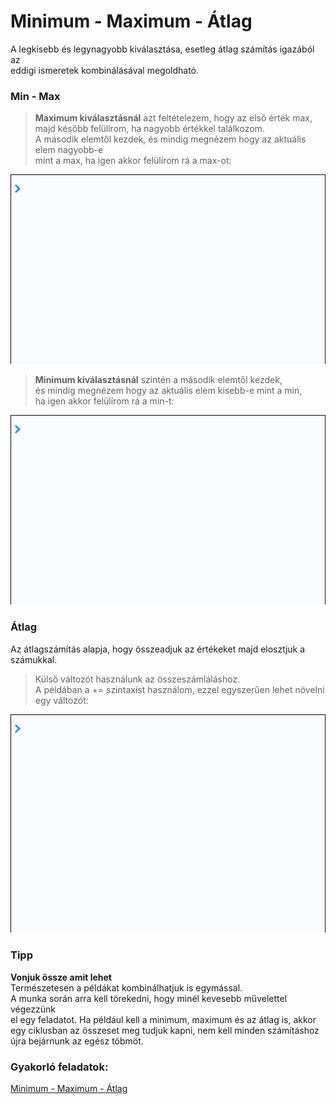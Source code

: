# Minimum - Maximum - Átlag
A legkisebb és legynagyobb kiválasztása, esetleg átlag számítás igazából az  
eddigi ismeretek kombinálásával megoldható.  

### Min - Max
> __Maximum kiválasztásnál__ azt feltételezem, hogy az első érték max,  
majd később felülírom, ha nagyobb értékkel találkozom.  
A második elemtől kezdek, és mindig megnézem hogy az aktuális elem nagyobb-e  
mint a max, ha igen akkor felülírom rá a max-ot:  
  
![Logic max](/docs/basic/week2/image/logic_max.gif)  

> __Minimum kiválasztásnál__ szintén a második elemtől kezdek,  
és mindig megnézem hogy az aktuális elem kisebb-e mint a min,  
ha igen akkor felülírom rá a min-t:  
  
![Logic min](/docs/basic/week2/image/logic_min.gif)  

### Átlag
Az átlagszámítás alapja, hogy összeadjuk az értékeket majd elosztjuk a számukkal.  
> Külső változót használunk az összeszámláláshoz.  
A példában a += szintaxist használom, ezzel egyszerűen lehet növelni egy változót:  

![Logic average](/docs/basic/week2/image/logic_average.gif)  

### Tipp  
__Vonjuk össze amit lehet__  
Természetesen a példákat kombinálhatjuk is egymással.  
A munka során arra kell törekedni, hogy minél kevesebb művelettel végezzünk  
el egy feladatot. Ha például kell a minimum, maximum és az átlag is, akkor  
egy ciklusban az összeset meg tudjuk kapni, nem kell minden számításhoz  
újra bejárnunk az egész töbmöt.
  
  
### Gyakorló feladatok:
<a href="http://37.139.16.100:3333/practice/basic/week2/18_logic_replace_order" 
target="_blank">Minimum - Maximum - Átlag</a>  
